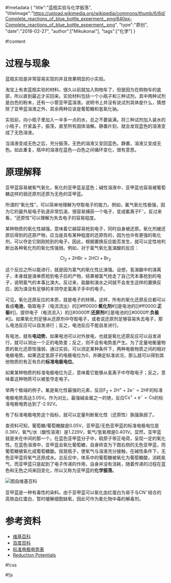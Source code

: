#!metadata
{
    "title":"蓝瓶实验与化学振荡",
    "titleImage":"https://upload.wikimedia.org/wikipedia/commons/thumb/6/6d/Complete_reactions_of_blue_bottle_experment_.png/640px-Complete_reactions_of_blue_bottle_experment_.png",
    "type":"原创",
    "date":"2018-02-27",
    "author":["Mikukonai"],
    "tags":["化学"]
}

#!content

# 过程与现象

蓝瓶实验是非常容易实现的并且效果明显的小实验。

淘宝上有卖蓝瓶实验的材料，很久以前就加入购物车了，但是因为在购物车的底部，所以直到最近才买回来。实验材料包括一个小瓶子和三种试剂，其中两种试剂是白色的粉末，还有一小管亚甲蓝溶液。说明书上并没有说试剂具体是什么，猜想除了亚甲蓝溶液之外，其余两种应该是葡萄糖和氢氧化钠。

实验前，向小瓶子里加入一半多一点的水，总之不要装满。将三种试剂加入装水的小瓶子，拧紧盖子，振荡，直至所有固体溶解。静置片刻，就会发现蓝色的溶液变成了无色溶液。

当溶液变成无色之后，充分振荡，无色的溶液又变回蓝色。静置，溶液又变成无色。如此重复，瓶中的溶液在蓝色—白色之间循环变化，很有意思。

# 原理解释

亚甲蓝容易被氧气氧化，氧化的亚甲蓝呈蓝色；碱性溶液中，亚甲蓝也容易被葡萄糖这样的弱还原剂还原为无色的亚甲蓝。

所谓的“氧化性”，可以简单地理解为夺取电子的能力。例如，氟气氧化性极强，因为它的最外层电子轨道非常饥渴，很容易捕获一个电子，变成氟离子$\mathrm{F}^-$。反过来看，“还原性”可以理解为失去电子的容易程度。

某种物质的氧化性越强，意味着它越容易抢到电子，同时自身被还原。氧化剂被还原后得到的还原产物，应当是具有某种程度的还原性的，因为也许有更强的氧化剂，可以夺走它刚刚抢到的电子。因此，根据置换反应能否发生，就可以定性地判断出各种氧化剂的氧化性强弱。例如，对于氯气氧化氢溴酸的反应：

$$ \mathrm{Cl_2 + 2HBr = 2HCl + Br_2} $$

这个反应之所以能进行，就是因为氯气的氧化性比溴强。设想，氢溴酸中的溴离子，本身就是溴单质抢到电子后的产物，结果被氯气抢走了自己凭本事抢到的电子，说明氯气的本事比溴大。反过来，盐酸和溴水之间就不会发生这样的置换反应，因为溴没有足够的本领夺走氯离子手中的电子。

可见，氧化还原反应的本质，就是电子的转移。这样，所有的氧化还原反应都可以看成**电池**，吸取电子（电流流出）的[[#ff0000:**氧化剂**#]]是电池的[[#ff0000:**正极**#]]，提供电子（电流流入）的[[#0000ff:**还原剂**#]]是电池的[[#0000ff:**负极**#]]。如果氧化剂足够从还原剂中夺取电子，或者说还原剂足够容易失去电子，那么电池反应可以自发进行；反之，电池反应不能自发进行。

有电池，就有**电动势**。如果电池可以对外放电，也就是氧化还原反应可以自发进行，就可以测出一个正的电势差；反之，则不会有电势差产生。为了定量地衡量物质的氧化还原性强弱，通过实验，可以测定某种条件下，两种电极物质之间的相对电极电势。如果选定氢原子的电极电位为0，并确定标准状况，那么就可以得到其他物质的有正有负的**标准电极电位**。

如果某种物质的标准电极电位为正，意味着它能够从氢离子中夺取电子；反之，意味着这种物质可以被氢夺走电子。

举两个极端的例子。氟是氧化性最强的元素，反应$\mathrm{ F_2 + 2H^+ + 2e^- = 2HF }$的标准电极电势高达3.05V。作为对比，最强碱金属之一的铯，反应$\mathrm{ Cs^+ + e^- = Cs }$的标准电极电势达到了-2.92V。

有了标准电极电势这个指标，就可以定量判断氧化性（还原性）孰强孰弱了。

查资料可知，葡萄糖/葡萄糖酸是0.05V，亚甲蓝/无色亚甲蓝的标准电极电位是0.36V，氧气/水（酸性溶液）是1.229V，氧气/氢氧根是0.401V。显然，亚甲蓝就是夹在中间的那一个。在蓝色亚甲蓝分子中，硫原子带正电荷，呈现一定的氧化性。在蓝色溶液中，亚甲蓝会氧化葡萄糖，自身转变为下图右侧的无色亚甲蓝，而葡萄糖被氧化成葡萄糖酸。摇晃瓶子，使氧气与溶液充分接触，在碱性条件下，无色亚甲蓝将氧气还原成水。总反应中，体系中的葡萄糖被氧化为葡萄糖酸，消耗氧气，而亚甲蓝只是起到了电子传递的作用，自身并没有消耗，随着传递的过程在蓝色和无色之间来回变化，所以又称为亚甲蓝的**化学振荡**。

![图自维基百科](https://upload.wikimedia.org/wikipedia/commons/thumb/6/6d/Complete_reactions_of_blue_bottle_experment_.png/640px-Complete_reactions_of_blue_bottle_experment_.png)

亚甲蓝是一种有毒性的染料。由于亚甲蓝可以氧化血红蛋白为易于与$\mathrm{CN^-}$结合的高铁血红蛋白，暂时缓解细胞缺氧，因此可作为氰化物中毒的解毒剂。

# 参考资料

+ [维基百科](https://en.wikipedia.org/wiki/Blue_bottle_experiment)
+ [百度百科](https://baike.baidu.com/item/%E8%93%9D%E7%93%B6%E5%AD%90%E5%AE%9E%E9%AA%8C)
+ [标准电极电势表](http://www.doc88.com/p-3347640759022.html)
+ [Reduction Potentials](http://butane.chem.uiuc.edu/pshapley/GenChem2/B9/2.html)



#!css

#!js
